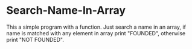 # Search-Name-In-Array
This a simple program with a function. Just search a name in an array, if name is matched with any element in array print "FOUNDED", otherwise print "NOT FOUNDED".
